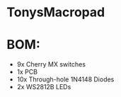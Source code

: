 # TonysMacropad

# BOM:
- 9x Cherry MX switches
- 1x PCB
- 10x Through-hole 1N4148 Diodes
- 2x WS2812B LEDs